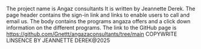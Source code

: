 The project name is Angaz consultants
It is written by Jeannette Derek.
The page header contains the sign-in link and links to enable users to call and email us.
The body contains the programs angaza offers and a click down information on the different programs.
The link to the GitHub page is https://github.com/Gnettt/angazaconsultants/tree/main
COPYWRITE LINSENCE BY JEANNETTE DEREK@2025
